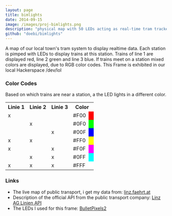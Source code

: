 ```yaml
---
layout: page
title: bimlights
date: 2014-09-15
image: /images/proj-bimlights.png
description: "physical map with 50 LEDs acting as real-time tram tracker"
github: "doebi/bimlights"
---
```


A map of our local town's tram system to display realtime data.
Each station is pimped with LEDs to display trains at this station.
Trains of line 1 are displayed red, line 2 green and line 3 blue.
If trains meet on a station mixed colors are displayed, due to RGB color codes.
This Frame is exhibited in our local Hackerspace /dev/lol

### Color Codes
Based on which trains are near a station, a the LED lights in a different color.

<table>
<tr>
<th>Linie 1</th>
<th>Linie 2</th>
<th>Linie 3</th>
<th colspan="2">Color</th>
</tr>
<tr>
<td>x</td><td></td><td></td><td>#F00</td>
<td style="background-color:#F00"></td>
</tr>
<tr>
<td></td><td>x</td><td></td><td>#0F0</td>
<td style="background-color:#0F0"></td>
</tr>
<tr>
<td></td><td></td><td>x</td><td>#00F</td>
<td style="background-color:#00F"></td>
</tr>
<tr>
<td>x</td><td>x</td><td></td><td>#FF0</td>
<td style="background-color:#FF0"></td>
</tr>
<tr>
<td>x</td><td></td><td>x</td><td>#F0F</td>
<td style="background-color:#F0F"></td>
</tr>
<tr>
<td></td><td>x</td><td>x</td><td>#0FF</td>
<td style="background-color:#0FF"></td>
</tr>
<tr>
<td>x</td><td>x</td><td>x</td><td>#FFF</td>
<td style="background-color:#FFF"></td>
</tr>
</table>

### Links
* The live map of public transport, i get my data from: [linz.faehrt.at](http://linz.faehrt.at)
* Description of the official API from the public transport company: [Linz AG Linien API](https://www.data.gv.at/katalog/dataset/d3c0a223-516b-4049-9370-22881a0428d8)
* The LEDs I used for this frame: [BulletPixels2](http://www.samuraicircuits.com/MediaWiki/index.php?title=BulletPixels2)
